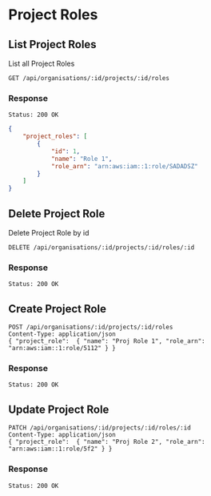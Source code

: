 # Project Roles

## List Project Roles

List all Project Roles

```
GET /api/organisations/:id/projects/:id/roles
```

### Response

```
Status: 200 OK
```

```json
{
    "project_roles": [
        {
            "id": 1,
            "name": "Role 1",
            "role_arn": "arn:aws:iam::1:role/SADADSZ"
        }
    ]
}
```

## Delete Project Role

Delete Project Role by id

```
DELETE /api/organisations/:id/projects/:id/roles/:id
```
### Response

```
Status: 200 OK
```

## Create Project Role

```
POST /api/organisations/:id/projects/:id/roles
Content-Type: application/json
{ "project_role":  { "name": "Proj Role 1", "role_arn": "arn:aws:iam::1:role/5112" } }
```

### Response

```
Status: 200 OK
```

## Update Project Role

```
PATCH /api/organisations/:id/projects/:id/roles/:id
Content-Type: application/json
{ "project_role":  { "name": "Proj Role 2", "role_arn": "arn:aws:iam::1:role/5f2" } }
```

### Response

```
Status: 200 OK
```
